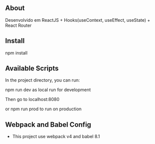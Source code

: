 ## About

Desenvolvido em ReactJS + Hooks(useContext, useEffect, useState) + React Router

## Install

npm install

## Available Scripts

In the project directory, you can run:

npm run dev as local run for development

Then go to localhost:8080

or npm run prod to run on production


## Webpack and Babel Config
- This project use webpack v4 and babel 8.1



